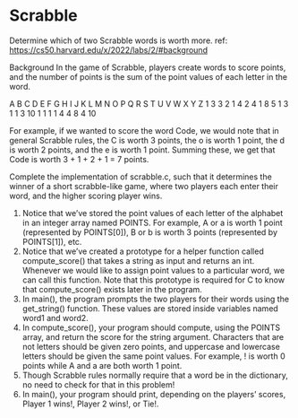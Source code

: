 # Scrabble
Determine which of two Scrabble words is worth more.
ref: https://cs50.harvard.edu/x/2022/labs/2/#background


Background
In the game of Scrabble, players create words to score points, and the number of points is the sum of the point values of each letter in the word.

A  B  C  D  E  F  G  H  I  J  K  L  M  N  O  P  Q  R  S  T  U  V  W  X  Y  Z 
1	 3	3	 2	1	 4	2	 4	1  8	5	 1	3	 1	1	 3 10  1	1	 1	1	 4	4	 8	4	 10

For example, if we wanted to score the word Code, we would note that in general Scrabble rules, the C is worth 3 points, the o is worth 1 point, the d is worth 2 points, and the e is worth 1 point. Summing these, we get that Code is worth 3 + 1 + 2 + 1 = 7 points.

Complete the implementation of scrabble.c, such that it determines the winner of a short scrabble-like game, where two players each enter their word, and the higher scoring player wins.

1. Notice that we’ve stored the point values of each letter of the alphabet in an integer array named POINTS.
   For example, A or a is worth 1 point (represented by POINTS[0]), B or b is worth 3 points (represented by POINTS[1]), etc.
2.  Notice that we’ve created a prototype for a helper function called compute_score() that takes a string as input and returns an int. Whenever we would like to assign point values to a particular word, we can call this function. Note that this prototype is required for C to know that compute_score() exists later in the program.
3. In main(), the program prompts the two players for their words using the get_string() function. These values are stored inside variables named word1 and word2.
4. In compute_score(), your program should compute, using the POINTS array, and return the score for the string argument. Characters that are not letters should be given zero points, and uppercase and lowercase letters should be given the same point values.
   For example, ! is worth 0 points while A and a are both worth 1 point.
5. Though Scrabble rules normally require that a word be in the dictionary, no need to check for that in this problem!
6. In main(), your program should print, depending on the players’ scores, Player 1 wins!, Player 2 wins!, or Tie!.
